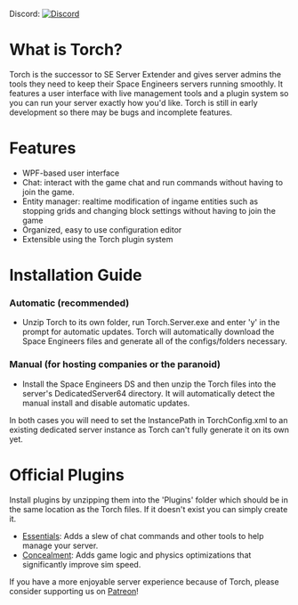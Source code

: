Discord: [![Discord](https://discordapp.com/api/guilds/230191591640268800/widget.png)](https://discord.gg/8uHZykr)

# What is Torch?
Torch is the successor to SE Server Extender and gives server admins the tools they need to keep their Space Engineers servers running smoothly. It features a user interface with live management tools and a plugin system so you can run your server exactly how you'd like. Torch is still in early development so there may be bugs and incomplete features.

# Features
* WPF-based user interface
* Chat: interact with the game chat and run commands without having to join the game.
* Entity manager: realtime modification of ingame entities such as stopping grids and changing block settings without having to join the game
* Organized, easy to use configuration editor
* Extensible using the Torch plugin system

# Installation Guide
### Automatic (recommended)
* Unzip Torch to its own folder, run Torch.Server.exe and enter 'y' in the prompt for automatic updates. Torch will automatically download the Space Engineers files and generate all of the configs/folders necessary.

### Manual (for hosting companies or the paranoid)
* Install the Space Engineers DS and then unzip the Torch files into the server's DedicatedServer64 directory. It will automatically detect the manual install and disable automatic updates.

In both cases you will need to set the InstancePath in TorchConfig.xml to an existing dedicated server instance as Torch can't fully generate it on its own yet.

# Official Plugins
Install plugins by unzipping them into the 'Plugins' folder which should be in the same location as the Torch files. If it doesn't exist you can simply create it.
* [Essentials](https://github.com/TorchAPI/Essentials): Adds a slew of chat commands and other tools to help manage your server.
* [Concealment](https://github.com/TorchAPI/Concealment): Adds game logic and physics optimizations that significantly improve sim speed.

If you have a more enjoyable server experience because of Torch, please consider supporting us on [Patreon](https://www.patreon.com/bePatron?u=847269)!
